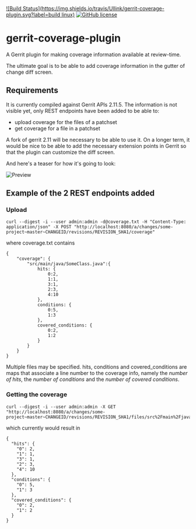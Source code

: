 [![Build Status](https://img.shields.io/travis/Ullink/gerrit-coverage-plugin.svg?label=build linux)](https://travis-ci.org/Ullink/gerrit-coverage-plugin) [![GitHub license](https://img.shields.io/github/license/Ullink/gerrit-coverage-plugin.svg)](http://www.apache.org/licenses/LICENSE-2.0) 

# gerrit-coverage-plugin
A Gerrit plugin for making coverage information available at review-time.

The ultimate goal is to be able to add coverage information in the gutter
of change diff screen.

## Requirements
It is currently compiled against Gerrit APIs 2.11.5. The information is not
visible yet, only REST endpoints have been added to be able to:
- upload coverage for the files of a patchset
- get coverage for a file in a patchset

A fork of gerrit 2.11 will be necessary to be able to use it.
On a longer term, it would be nice to be able to add the necessary
extension points in Gerrit so that the plugin can customize the diff screen.

And here's a teaser for how it's going to look:

![Preview](https://github.com/Ullink/gerrit-coverage-plugin/raw/master/img/coverage_screen1.png)

## Example of the 2 REST endpoints added
### Upload

```
curl --digest -i --user admin:admin -d@coverage.txt -H "Content-Type: application/json" -X POST "http://localhost:8080/a/changes/some-project~master~CHANGEID/revisions/REVISION_SHA1/coverage"
```

where coverage.txt contains
```
{
    "coverage": {
        "src/main/java/SomeClass.java":{
            hits: {
                0:2,
                1:1,
                3:1,
                2:3,
                4:10
            },
            conditions: {
                0:5,
                1:3
            },
            covered_conditions: {
                0:2,
                1:2
            }
        }
    }
}
```

Multiple files may be specified. hits, conditions and covered_conditions are maps that associate a line
number to the coverage info, namely the *number of hits*, the *number of conditions* and the *number of covered conditions*.

### Getting the coverage
```
curl --digest -i --user admin:admin -X GET "http://localhost:8080/a/changes/some-project~master~CHANGEID/revisions/REVISION_SHA1/files/src%2Fmain%2Fjava%2FSomeClass.java/coverage"
```

which currently would result in
```
{
  "hits": {
    "0": 2,
    "1": 1,
    "3": 1,
    "2": 3,
    "4": 10
  },
  "conditions": {
    "0": 5,
    "1": 3
  },
  "covered_conditions": {
    "0": 2,
    "1": 2
  }
}
```
